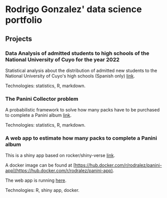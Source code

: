 # Rodrigo Gonzalez' data science portfolio

## Projects

###  Data Analysis of admitted students to high schools of the National University of Cuyo for the year 2022

Statistical analysis about the distribution of admitted new students to the National University of Cuyo's high schools (Spanish only) [link](https://github.com/rodralez/ds-portfolio/tree/main/uncu-ingreso).

Technologies: statistics, R, markdown.

### The Panini Collector problem

A probabilistic framework to solve how many packs have to be purchased to complete a Panini album [link](https://github.com/rodralez/ds-portfolio/tree/main/panini).

Technologies: statistics, R, markdown.

### A web app to estimate how many packs to complete a Panini album

This is a shiny app based on rocker/shiny-verse [link](https://github.com/rodralez/ds-portfolio/tree/main/panini-app). 

A docker image can be found at [https://hub.docker.com/r/rodralez/panini-app](https://hub.docker.com/r/rodralez/panini-app).

The web app is running [here](https://model01.ingenieria.uncuyo.edu.ar/panini-app/).

Technologies: R, shiny app, docker.
